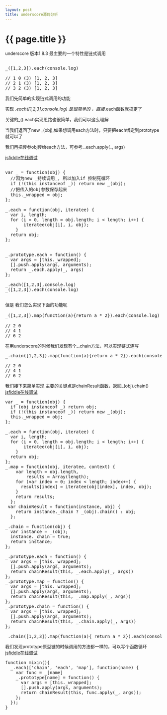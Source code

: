 ```yaml
---
layout: post
title: underscore源码分析
---
```


{{ page.title }}
================

underscore 版本1.8.3 最主要的一个特性是链式调用

<pre class="language-javascript">

_([1,2,3]).each(console.log)

// 1 0 (3) [1, 2, 3]
// 2 1 (3) [1, 2, 3]
// 3 2 (3) [1, 2, 3]
</pre>

我们先简单的实现链式调用的功能

实现 _.each([1,2,3],console.log) 是很简单的 ，直接_.each函数就搞定了

<p>关键的_().each实现思路也很简单，我们可以这么理解</p>
<p>当我们返回了new _(obj),如果想调用each方法时，只要把each绑定到prototype就可以了</p>
<p>我们再把传参obj传给each方法，可参考_.each.apply(_, args)</p>

<a href="https://jsfiddle.net/2ming/p3cv5fnm/1/">jsfiddle在线调试</a>
<pre class="language-javascript">

var _ = function(obj) {
  //因为new _持续调用_, 所以加入if 控制死循环
  if (!(this instanceof _)) return new _(obj);
  //把传入的obj参数保存起来
  this._wrapped = obj;
};

_.each = function(obj, iteratee) {
  var i, length;
  for (i = 0, length = obj.length; i < length; i++) {
       iteratee(obj[i], i, obj);
    }
  return obj;
};


_.prototype.each = function() {
  var args = [this._wrapped];
  [].push.apply(args, arguments);
  return _.each.apply(_, args)
};

_.each([1,2,3],console.log)
_([1,2,3]).each(console.log)

</pre>

但是 我们怎么实现下面的功能呢
<pre class="language-javascript">
_([1,2,3]).map(function(a){return a * 2}).each(console.log) //报错

// 2 0
// 4 1
// 6 2
</pre>
在用underscore的时候我们发现有个_.chain方法，可以实现链式连写
<pre class="language-javascript">
_.chain([1,2,3]).map(function(a){return a * 2}).each(console.log)

// 2 0
// 4 1
// 6 2
</pre>
我们接下来简单实现
主要的关键点是chainResult函数，返回_(obj).chain()
<a href="https://jsfiddle.net/2ming/p3cv5fnm/4/">jsfiddle在线调试</a>
<pre class="language-javascript">
var _ = function(obj) {
  if (obj instanceof _) return obj;
  if (!(this instanceof _)) return new _(obj);
  this._wrapped = obj;
};

_.each = function(obj, iteratee) {
  var i, length;
  for (i = 0, length = obj.length; i < length; i++) {
       iteratee(obj[i], i, obj);
    }
  return obj;
};
_.map = function(obj, iteratee, context) {
    var length = obj.length,
        results = Array(length);
    for (var index = 0; index < length; index++) {
      results[index] = iteratee(obj[index], index, obj);
    }
    return results;
  };
 var chainResult = function(instance, obj) {
    return instance._chain ? _(obj).chain() : obj;
  };
  
_.chain = function(obj) {
  var instance = _(obj);
  instance._chain = true;
  return instance;
};

_.prototype.each = function() {
  var args = [this._wrapped];
  [].push.apply(args, arguments);
  return chainResult(this, _.each.apply(_, args))
};
_.prototype.map = function() {
  var args = [this._wrapped];
  [].push.apply(args, arguments);
  return chainResult(this, _.map.apply(_, args))
};
_.prototype.chain = function() {
  var args = [this._wrapped];
  [].push.apply(args, arguments);
  return chainResult(this, _.chain.apply(_, args))
};

_.chain([1,2,3]).map(function(a){ return a * 2}).each(console.log)
</pre>

我们发现prototype原型链的时候调用的方法都一样的，可以写个函数循环
<a href="https://jsfiddle.net/2ming/p3cv5fnm/5/">jsfiddle在线调试</a>
<pre class="language-javascript">
function mixin(){
  _.each(['chain', 'each', 'map'], function(name) {
    var func = _[name]
    _.prototype[name] = function() {
      var args = [this._wrapped];
      [].push.apply(args, arguments);
      return chainResult(this, func.apply(_, args));
    };
  });
}
</pre>
